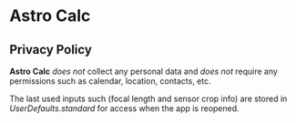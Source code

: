 # Astro Calc
## Privacy Policy

**Astro Calc** *does not* collect any personal data and *does not* require any permissions such as calendar, location, contacts, etc.

The last used inputs such (focal length and sensor crop info) are stored in *UserDefaults.standard* for access when the app is reopened.